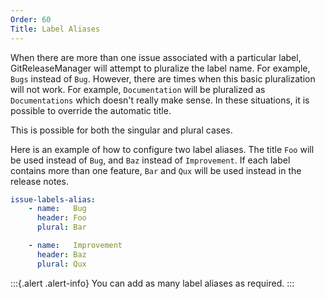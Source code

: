 ```yaml
---
Order: 60
Title: Label Aliases
---
```


When there are more than one issue associated with a particular label,
GitReleaseManager will attempt to pluralize the label name. For example, `Bugs`
instead of `Bug`. However, there are times when this basic pluralization will
not work. For example, `Documentation` will be pluralized as `Documentations`
which doesn't really make sense. In these situations, it is possible to
override the automatic title.

This is possible for both the singular and plural cases.

Here is an example of how to configure two label aliases. The title `Foo` will
be used instead of `Bug`, and `Baz` instead of `Improvement`. If each label
contains more than one feature, `Bar` and `Qux` will be used instead in the
release notes.

```yaml
issue-labels-alias:
    - name:   Bug
      header: Foo
      plural: Bar

    - name:   Improvement
      header: Baz
      plural: Qux
```

:::{.alert .alert-info}
You can add as many label aliases as required.
:::
